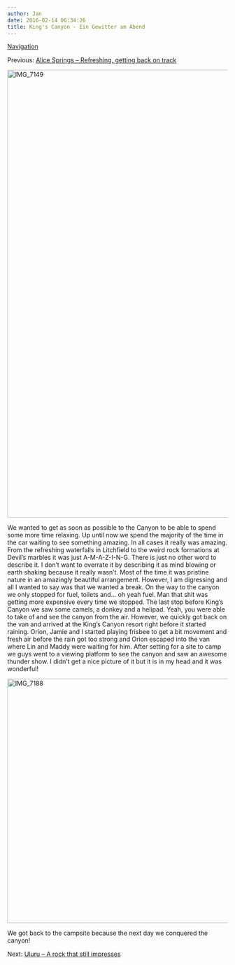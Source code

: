 ```yaml
---
author: Jan
date: 2016-02-14 06:34:26
title: King's Canyon - Ein Gewitter am Abend
---
```


[Navigation](https://jan-steinke.de/wordpress/en/blog/2013/10/06/the-stuart-highway/)

Previous: [Alice Springs &#8211; Refreshing, getting back on track](https://jan-steinke.de/wordpress/en/alice-springs-refreshing-getting-back-on-track/)

<img class="aligncenter size-large wp-image-1368" src="https://jan-steinke.de/wordpress/wp-content/uploads/2016/02/IMG_7149-682x1024.jpg" alt="IMG_7149" width="682" height="1024" srcset="https://jan-steinke.de/wordpress/wp-content/uploads/2016/02/IMG_7149-682x1024.jpg 682w, https://jan-steinke.de/wordpress/wp-content/uploads/2016/02/IMG_7149-200x300.jpg 200w, https://jan-steinke.de/wordpress/wp-content/uploads/2016/02/IMG_7149-768x1152.jpg 768w, https://jan-steinke.de/wordpress/wp-content/uploads/2016/02/IMG_7149.jpg 853w" sizes="(max-width: 682px) 85vw, 682px" />

We wanted to get as soon as possible to the Canyon to be able to spend some more time relaxing. Up until now we spend the majority of the time in the car waiting to see something amazing. In all cases it really was amazing. From the refreshing waterfalls in Litchfield to the weird rock formations at Devil&#8217;s marbles it was just A-M-A-Z-I-N-G. There is just no other word to describe it. I don&#8217;t want to overrate it by describing it as mind blowing or earth shaking because it really wasn&#8217;t. Most of the time it was pristine nature in an amazingly beautiful arrangement. However, I am digressing and all I wanted to say was that we wanted a break. On the way to the canyon we only stopped for fuel, toilets and&#8230; oh yeah fuel. Man that shit was getting more expensive every time we stopped. The last stop before King&#8217;s Canyon we saw some camels, a donkey and a helipad. Yeah, you were able to take of and see the canyon from the air. However, we quickly got back on the van and arrived at the King&#8217;s Canyon resort right before it started raining. Orion, Jamie and I started playing frisbee to get a bit movement and fresh air before the rain got too strong and Orion escaped into the van where Lin and Maddy were waiting for him. After setting for a site to camp we guys went to a viewing platform to see the canyon and saw an awesome thunder show. I didn&#8217;t get a nice picture of it but it is in my head and it was wonderful!

<img class="aligncenter size-large wp-image-1369" src="https://jan-steinke.de/wordpress/wp-content/uploads/2016/02/IMG_7188-1024x682.jpg" alt="IMG_7188" width="840" height="559" srcset="https://jan-steinke.de/wordpress/wp-content/uploads/2016/02/IMG_7188-1024x682.jpg 1024w, https://jan-steinke.de/wordpress/wp-content/uploads/2016/02/IMG_7188-300x200.jpg 300w, https://jan-steinke.de/wordpress/wp-content/uploads/2016/02/IMG_7188-768x512.jpg 768w, https://jan-steinke.de/wordpress/wp-content/uploads/2016/02/IMG_7188-1200x800.jpg 1200w, https://jan-steinke.de/wordpress/wp-content/uploads/2016/02/IMG_7188.jpg 1280w" sizes="(max-width: 709px) 85vw, (max-width: 909px) 67vw, (max-width: 1362px) 62vw, 840px" />

We got back to the campsite because the next day we conquered the canyon!

Next: [Uluru &#8211; A rock that still impresses](https://jan-steinke.de/wordpress/en/uluru-a-rock-that-still-impresses/)
